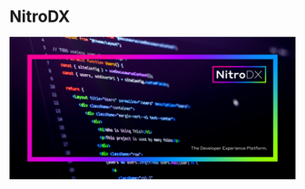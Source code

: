 # NitroDX

![alt text](https://github.com/nitrodx/.github/blob/main/profile/src/images/readme/banner.png?raw=true)
